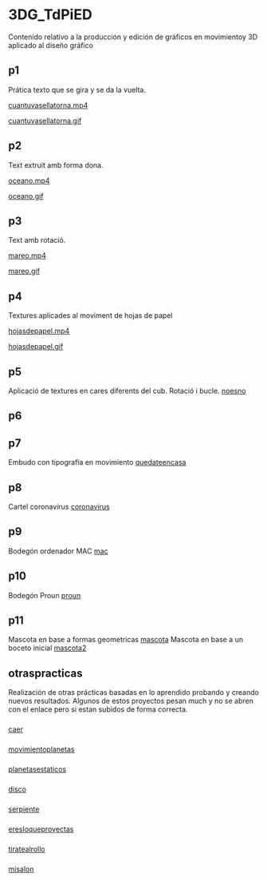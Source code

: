# 3DG_TdPiED
Contenido relativo a la producción y edición de gráficos en movimientoy 3D aplicado al diseño gráfico

## p1
Prática texto que se gira y se da la vuelta.

[cuantuvasellatorna.mp4](p1.mp4)

[cuantuvasellatorna.gif](p1.gif)


## p2
Text extruit amb forma dona.

[oceano.mp4](p2.mp4)

[oceano.gif](p2.gif)


## p3
Text amb rotació.

[mareo.mp4](p3.mp4)

[mareo.gif](p3.gif)



## p4
Textures aplicades al moviment de hojas de papel


[hojasdepapel.mp4](p4.mp4)

[hojasdepapel.gif](p4.gif)



## p5
Aplicació de textures en cares diferents del cub. Rotació i bucle. [noesno](p5.mp4)


## p6


## p7
Embudo con tipografía en movimiento [quedateencasa](p7.mp4)


## p8
Cartel coronavirus [coronavirus](p8.jpg)

## p9
Bodegón ordenador MAC [mac](p9.jpg)

## p10
Bodegón Proun [proun](p10.jpg)

## p11
Mascota en base a formas geometricas [mascota](p11.jpg)
Mascota en base a un boceto inicial [mascota2](mascota2.jpg)

## otraspracticas
Realización de otras prácticas basadas en lo aprendido probando y creando nuevos resultados. Algunos de estos proyectos pesan much y no se abren con el enlace pero si estan subidos de forma correcta. 
###
[caer](encasa1.mp4)
###
[movimientoplanetas](escenari.mp4)
###
[planetasestaticos](planetas.jpg)
###
[disco](encasa2.mp4)
###
[serpiente](encasa4.mp4)
###
[eresloqueproyectas](cristal.jpg)
###
[tiratealrollo](rollopapel.gif)
###
[misalon](vajillaescenario.jpg) 
